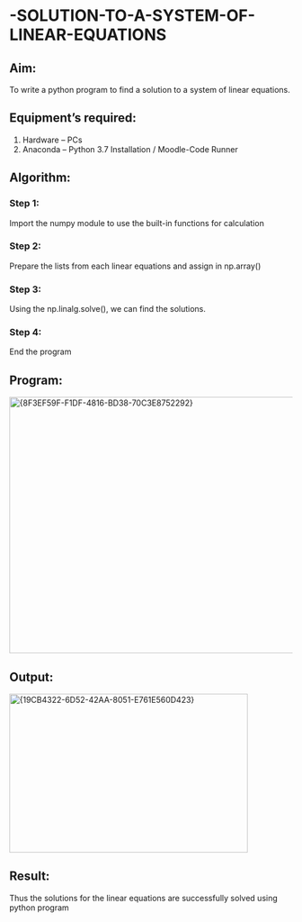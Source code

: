 # -SOLUTION-TO-A-SYSTEM-OF-LINEAR-EQUATIONS
## Aim:
To write a python program to find a solution to a system of linear equations.
## Equipment’s required:
1. 	Hardware – PCs
2. 	Anaconda – Python 3.7 Installation / Moodle-Code Runner
## Algorithm:
### Step 1: 
Import the numpy module to use the built-in functions for calculation
### Step 2: 
Prepare the lists from each linear equations and assign in np.array()
### Step 3: 
Using the np.linalg.solve(), we can find the solutions.
### Step 4: 
End the program
## Program:
<img width="1277" height="455" alt="{8F3EF59F-F1DF-4816-BD38-70C3E8752292}" src="https://github.com/user-attachments/assets/26e0194e-9115-47ab-b443-1cd165cb613e" />



## Output:
<img width="424" height="282" alt="{19CB4322-6D52-42AA-8051-E761E560D423}" src="https://github.com/user-attachments/assets/2e4070d5-dde1-4b49-8456-6d12dfaaad34" />

## Result: 
Thus the solutions for the linear equations are successfully solved using python program

